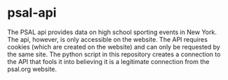 # psal-api
The PSAL api provides data on high school sporting events in New York. The api, however, is only accessible on the website. 
The API requires cookies (which are created on the website) and can only be requested by the same site.
The python script in this repository creates a connection to the API that fools it into believing it is a legitimate connection from the psal.org website.
